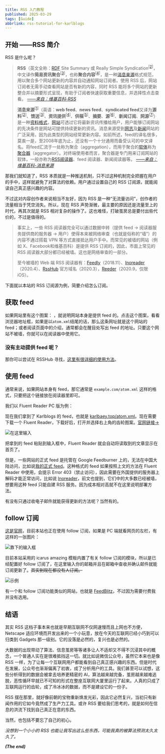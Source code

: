 ```yaml
---
title: RSS 入门教程
published: 2025-03-29
tags: [Guide]
abbrlink: rss-tutorial-for-karlblogs
---
```

## 开始 ——RSS 简介

RSS 是什么呢？

> **RSS**（英文全称：[RDF](https://zh.wikipedia.org/wiki/Resource_Description_Framework) Site Summary 或 Really Simple Syndication<sup>[[2](https://zh.wikipedia.org/wiki/RSS#cite_note-powers-2003-1-2)]</sup>，中文译作**简易资讯聚合**<sup>[[3](https://zh.wikipedia.org/wiki/RSS#cite_note-3)]</sup>，也称**聚合内容**<sup>[[4](https://zh.wikipedia.org/wiki/RSS#cite_note-张锐2015-4)]</sup>，是一种[消息来源](https://zh.wikipedia.org/wiki/消息來源)格式规范，用以聚合多个网站更新的内容并自动通知网站订阅者。使用 RSS 后，网站订阅者无需手动查看网站是否有新的内容，同时 RSS 能将多个网站的更新整合并以摘要形式呈现，有助于订阅者快速获取重要信息，并选择性点击查看。	*[——来自：维基百科-RSS](//w.wiki/FUk)*
>
> **消息来源**<sup>[[1](https://zh.wikipedia.org/wiki/消息來源#cite_note-1)]</sup>（英语：**web feed**、**news feed**、**syndicated feed**又译为**源料**<sup>[[2](https://zh.wikipedia.org/wiki/消息來源#cite_note-2)]</sup>、**馈送**<sup>[[3](https://zh.wikipedia.org/wiki/消息來源#cite_note-3)]</sup>、**资讯提供**<sup>[[4](https://zh.wikipedia.org/wiki/消息來源#cite_note-4)]</sup>、**供稿**<sup>[[5](https://zh.wikipedia.org/wiki/消息來源#cite_note-5)]</sup>、**摘要**、**源**<sup>[[6](https://zh.wikipedia.org/wiki/消息來源#cite_note-6)]</sup>、**新闻订阅**、**网源**<sup>[[7](https://zh.wikipedia.org/wiki/消息來源#cite_note-7)]</sup>）是一种[资料格式](https://zh.wikipedia.org/wiki/文件格式)，[网站](https://zh.wikipedia.org/wiki/網站)可透过它将最新资讯传播给用户，用户能够订阅网站的先决条件是网站可提供持续更新的资讯。消息来源受到[网志](https://zh.wikipedia.org/wiki/網誌)及[新闻](https://zh.wikipedia.org/wiki/新聞)网站的广泛采用，因为此类型的网站经常更新内容。如前所述，feed的译名很多，莫衷一是，至2008年底为止，还没有一个十分通用而备受认可的中文译名。将feed汇流于一处称为聚合（aggregation），而用于聚合的[软体](https://zh.wikipedia.org/wiki/軟體)称为[聚合器](https://zh.wikipedia.org/wiki/聚合器)（aggregator）。对终端使用者而言，聚合器是专门用来订阅网站的软体，一般亦称为[RSS阅读器](https://zh.wikipedia.org/wiki/RSS閱讀器)、feed 阅读器、新闻阅读器等。	 *[——来自：维基百科-消息来源](//w.wiki/Dcn8)*

那我们就知道了，RSS 本质就是一种推送机制，只不过这种机制完全把握在用户的手中，这样就避免了对算法的依赖。用户通过设置自己的 RSS 订阅源，就能阅读自己真正感兴趣的内容。

不过这对内容创作者来说相当不友好，因为 RSS 是一种“无流量访问”，创作者的流量相当于凭空消失。所以，现在 RSS 声势渐微，最主要的原因还是流量至上的时代，再其次就是 RSS 相对复杂的操作了。这也难怪，打破茧房总是要付出些代价的，不过是值得的。

> 事实上，一些 RSS 阅读器完全可以通过数据中转（提供 feed -> 阅读器服务提供商的服务器 -> 用户）使得本来被网络审查（也就是俗称的“墙”）的内容不通过搭载 VPN 等方式直接抵达用户手中。而常见的被墙的网站（例如 X、Facebook和维基百科）是提供 RSS 订阅的，因此，市面上常见的 RSS 阅读器大部分都已经被墙。这也是网络审查的一部分。
>
> 至今被墙的 Web 端 RSS 阅读器有：[Feedly](//feedly.com/)（2018.11）、[Inoreader](//inoreader.com)（2020.4）、[RssHub](//rsshub.app) 官方域名（2020.3），[Reeder](https://reederapp.com/)（2020.9，仅限 iOS）。

下面就以本站的 RSS 订阅源为例，简要介绍怎么订阅。

## 获取 feed

如果网站里有这个图案：<i class="fa-solid fa-rss"></i> ，就说明网站本身是提供 feed 的。点击这个图案，看看浏览器地址框，如果是以``atom.xml``结尾的话，那么这条网址就是这个网站的 feed；或者阅读页面中的介绍，通常都会在醒目处写出 feed 的地址。只要这个网站不被墙，你就可以在阅读器中使用它。

### 没有主动提供 feed 呢？

那你可以尝试在 RSSHub 寻找，[这里有很详细的使用方法](https://rsshub.netlify.app/zh/usage)。

## 使用 feed

通常来说，如果网站本身有 feed，那它通常是 ``example.com/atom.xml`` 这样的格式，只要把这个链接放在阅读器里即可。

我们以 Fluent Reader PC 版为例：

现在我们拿到了 Karlblogs 的 feed，也就是 [karlbaey.top/atom.xml](https://karlbaey.top/atom.xml)。现在需要下载一个 Fluent Reader，下载好后，打开并选择右上角的齿轮图案。[官网链接→](https://hyliu.me/fluent-reader/)

![在这里输入](/images/RSSTutorial/FluentReaderSettings.png)

把拿到的 feed 粘贴到输入框中，Fluent Reader 就会自动将读取到的文章显示在首页了。

但是，一些网站的正式 feed 是托管在 Google Feedburner 上的，无法在中国大陆访问，比如说[我的正式 feed](https://feeds.feedburner.com/karlfeed)。这种格式的 feed 如果按照上文的方法在 Fluent Reader 中使用，会提示 Error 403（禁止访问），因此需要在外国提供的服务器上解码才能正常访问，比如说 [Inoreader](//inoreader.com)，前文也提到，它们中的大多数已经被墙，想要用这种 feed 只能自建 RSS 服务。因为成本相对高就不在这里说明部署方法。

有没有只通过收电子邮件就能获得更新的方法呢？当然有的。

## follow 订阅

[这是官网](//follow.it)，目前本站也正在使用 follow 订阅，如果是 PC 端就看网页的左栏，有这样的一张图片：

![靠下的输入框](/images/RSSTutorial/Follow.png)

目前本站采用的 icarus amazing 模板内置了有关 follow 订阅的模块，所以是已经配置好 follow 订阅了，在这里输入你的邮箱并且在邮箱中查收并确认邮件就能订阅更新了。~~其实到现在都没有人订阅。~~

![示例](/images/RSSTutorial/followapi.png)

有一个和 follow 订阅功能类似的网站，也就是 [FeedBlitz](https://www.feedblitz.com/)，不过因为需要付费我并没有选用。

## 结语

其实 RSS 这档子事本来也就是早期互联网不仅网速慢而且上网也不方便，Netscape 适应环境而开发出来的一个小玩意，放在今天的互联网已经小巧到可以归类到 Gadgets 那一级别。它的没落是必然的，复兴也是必然的。

大数据的出现带动了算法、信息茧房等等诸多让人不适却又不得不沉浸其中的概念，一个普通人实在是很难抵挡这一切。就比如说微信公众号，虽然它本来也是像 RSS 一样，为了让每一个互联网用户都能看到自己真正感兴趣的东西。但是时代在发展，公众号也渐渐偏离了初衷，成了分析用户的工具。我们甚至可以试想，这些分析得到的数据会被拿去培养更精密的 AI，算法越来越完备，茧房越来越难逃脱，恶性循环早就已不可知的形式在整座互联网大厦里运行了起来。人真的只成了互联网运行的齿轮，成了冷冰冰的数据，而不是建设它的一份子。

RSS 摆在那里，就好像前朝的宝物重新焕发光彩，因此它必然复兴，当初只有新闻作用的它如今竟然成了生产力工具。或许 RSS 要给我们思考的，就是如何在信息的洪流下找到自己真正在意的东西。

当然，也包括不要忘了自己的初心。

*没想到一个小小的 RSS 也能让我写出这么些东西，可能我真的被算法预测太久太久了。*

***(The end)***
